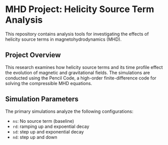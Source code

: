 # MHD Project: Helicity Source Term Analysis

This repository contains analysis tools for investigating the effects of helicity source terms in magnetohydrodynamics (MHD).

## Project Overview

This research examines how helicity source terms and its time profile effect the evolution of magnetic and gravitational fields. The simulations are conducted using the Pencil Code, a high-order finite-difference code for solving the compressible MHD equations.

## Simulation Parameters

The primary simulations analyze the following configurations:
- `ns`: No source term (baseline)
- `rd`: ramping up and expoential decay
- `sd`: step up and exponential decay
- `nd`: step up and down

